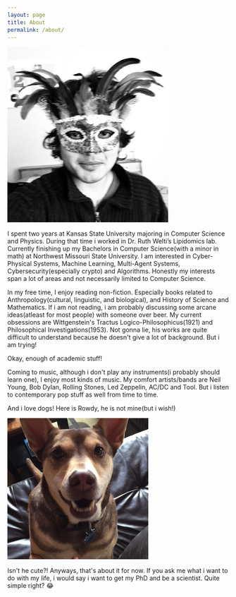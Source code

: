 ```yaml
---
layout: page
title: About
permalink: /about/
---
```


![](/assets/selfie.jpg)

I spent two years at Kansas State University majoring in Computer Science and Physics. During that time i worked in Dr. Ruth Welti’s Lipidomics lab. Currently finishing up my Bachelors in Computer Science(with a minor in math) at Northwest Missouri State University. I am interested in Cyber-Physical Systems, Machine Learning, Multi-Agent Systems, Cybersecurity(especially crypto) and Algorithms. Honestly my interests span a lot of areas and not necessarily limited to Computer Science.

In my free time, I enjoy reading non-fiction. Especially books related to Anthropology(cultural, linguistic, and biological), and History of Science and Mathematics. If i am not reading, i am probably discussing some arcane ideas(atleast for most people) with someone over beer. My current obsessions are Wittgenstein's Tractus Logico-Philosophicus(1921) and Philosophical Investigations(1953). Not gonna lie, his works are quite difficult to understand because he doesn't give a lot of background. But i am trying!

Okay, enough of academic stuff!

Coming to music, although i don't play any instruments(i probably should learn one), I enjoy most kinds of music. My comfort artists/bands are Neil Young, Bob Dylan, Rolling Stones, Led Zeppelin, AC/DC and Tool. But i listen to contemporary pop stuff as well from time to time.

And i love dogs! Here is Rowdy, he is not mine(but i wish!)

![](/assets/rowdy.jpg)

Isn't he cute?!
Anyways, that's about it for now. If you ask me what i want to do with my life, i would say i want to get my PhD and be a scientist. Quite simple right? 😂
